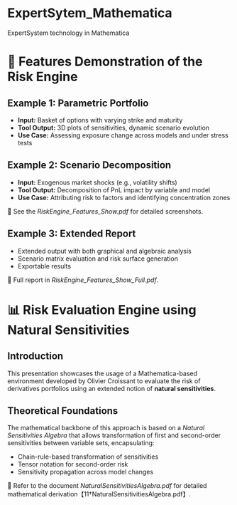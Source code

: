 # ExpertSytem_Mathematica
ExpertSystem technology in Mathematica

# 🔧 Features Demonstration of the Risk Engine

## Example 1: Parametric Portfolio

- **Input:** Basket of options with varying strike and maturity
- **Tool Output:** 3D plots of sensitivities, dynamic scenario evolution
- **Use Case:** Assessing exposure change across models and under stress tests

## Example 2: Scenario Decomposition

- **Input:** Exogenous market shocks (e.g., volatility shifts)
- **Tool Output:** Decomposition of PnL impact by variable and model
- **Use Case:** Attributing risk to factors and identifying concentration zones

📎 See the *RiskEngine_Features_Show.pdf* for detailed screenshots.

## Example 3: Extended Report

- Extended output with both graphical and algebraic analysis
- Scenario matrix evaluation and risk surface generation
- Exportable results

📎 Full report in *RiskEngine_Features_Show_Full.pdf*.

# 📊 Risk Evaluation Engine using Natural Sensitivities

## Introduction

This presentation showcases the usage of a Mathematica-based environment developed by Olivier Croissant to evaluate the risk of derivatives portfolios using an extended notion of **natural sensitivities**.

## Theoretical Foundations

The mathematical backbone of this approach is based on a *Natural Sensitivities Algebra* that allows transformation of first and second-order sensitivities between variable sets, encapsulating:

- Chain-rule-based transformation of sensitivities
- Tensor notation for second-order risk
- Sensitivity propagation across model changes

📘 Refer to the document *NaturalSensitivitiesAlgebra.pdf* for detailed mathematical derivation【11†NaturalSensitivitiesAlgebra.pdf】.

